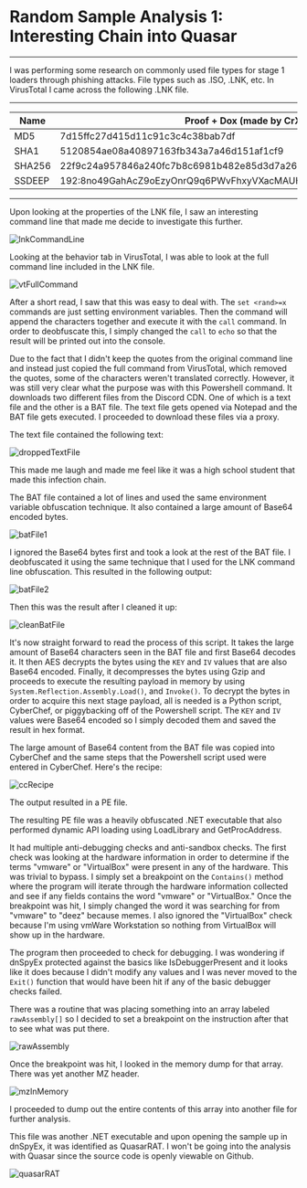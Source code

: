 # Random Sample Analysis 1: Interesting Chain into Quasar
---
I was performing some research on commonly used file types for stage 1 loaders through phishing attacks. File types such as .ISO, .LNK, etc. In VirusTotal I came across the following .LNK file. 

---

| Name   | Proof + Dox (made by CrXpWalter.lnk                                         |
|--------|-----------------------------------------------------------------------------|
| MD5    | 7d15ffc27d415d11c91c3c4c38bab7df                                            |
| SHA1   | 5120854ae08a40897163fb343a7a46d151af1cf9                                    |
| SHA256 | 22f9c24a957846a240fc7b8c6981b482e85d3d7a26c7dbed526ec87981b771bd            |
| SSDEEP | 192:8no49GahAcZ9oEzyOnrQ9q6PWvFhxyVXacMAUH3lb2ikGmlql:ao+GahhByYeP+FhOqVbKG |

---

Upon looking at the properties of the LNK file, I saw an interesting command line that made me decide to investigate this further. 

![lnkCommandLine](Pictures/lnkCommandLine.png)

Looking at the behavior tab in VirusTotal, I was able to look at the full command line included in the LNK file. 

![vtFullCommand](Pictures/vtFullCommand.png)

After a short read, I saw that this was easy to deal with. The `set <rand>=x` commands are just setting environment variables. Then the command will append the characters together and execute it with the `call` command. In order to deobfuscate this, I simply changed the `call` to `echo` so that the result will be printed out into the console.

Due to the fact that I didn't keep the quotes from the original command line and instead just copied the full command from VirusTotal, which removed the quotes, some of the characters weren't translated correctly. However, it was still very clear what the purpose was with this Powershell command. It downloads two different files from the Discord CDN. One of which is a text file and the other is a BAT file. The text file gets opened via Notepad and the BAT file gets executed. I proceeded to download these files via a proxy. 

The text file contained the following text:

![droppedTextFile](Pictures/droppedTextFile.png)

This made me laugh and made me feel like it was a high school student that made this infection chain.

The BAT file contained a lot of lines and used the same environment variable obfuscation technique. It also contained a large amount of Base64 encoded bytes. 

![batFile1](Pictures/batFile1.png)

I ignored the Base64 bytes first and took a look at the rest of the BAT file. I deobfuscated it using the same technique that I used for the LNK command line obfuscation. This resulted in the following output: 

![batFile2](Pictures/batFile2.png)

Then this was the result after I cleaned it up:

![cleanBatFile](Pictures/cleanBatFile.png)

It's now straight forward to read the process of this script. It takes the large amount of Base64 characters seen in the BAT file and first Base64 decodes it. It then AES decrypts the bytes using the `KEY` and `IV` values that are also Base64 encoded. Finally, it decompresses the bytes using Gzip and proceeds to execute the resulting payload in memory by using `System.Reflection.Assembly.Load()`, and `Invoke()`. To decrypt the bytes in order to acquire this next stage payload, all is needed is a Python script, CyberChef, or piggybacking off of the Powershell script. The `KEY` and `IV` values were Base64 encoded so I simply decoded them and saved the result in hex format.

The large amount of Base64 content from the BAT file was copied into CyberChef and the same steps that the Powershell script used were entered in CyberChef. Here's the recipe:

![ccRecipe](Pictures/ccRecipe.png)

The output resulted in a PE file. 

The resulting PE file was a heavily obfuscated .NET executable that also performed dynamic API loading using LoadLibrary and GetProcAddress. 

It had multiple anti-debugging checks and anti-sandbox checks. The first check was looking at the hardware information in order to determine if the terms "vmware" or "VirtualBox" were present in any of the hardware. This was trivial to bypass. I simply set a breakpoint on the `Contains()` method where the program will iterate through the hardware information collected and see if any fields contains the word "vmware" or "VirtualBox." Once the breakpoint was hit, I simply changed the word it was searching for from "vmware" to "deez" because memes. I also ignored the "VirtualBox" check because I'm using vmWare Workstation so nothing from VirtualBox will show up in the hardware. 

The program then proceeded to check for debugging. I was wondering if dnSpyEx protected against the basics like IsDebuggerPresent and it looks like it does because I didn't modify any values and I was never moved to the `Exit()` function that would have been hit if any of the basic debugger checks failed. 

There was a routine that was placing something into an array labeled `rawAssembly[]` so I decided to set a breakpoint on the instruction after that to see what was put there. 

![rawAssembly](Pictures/rawAssembly.png)

Once the breakpoint was hit, I looked in the memory dump for that array. There was yet another MZ header. 

![mzInMemory](Pictures/mzInMemory.png)

I proceeded to dump out the entire contents of this array into another file for further analysis.

This file was another .NET executable and upon opening the sample up in dnSpyEx, it was identified as QuasarRAT. I won't be going into the analysis with Quasar since the source code is openly viewable on Github.

![quasarRAT](Pictures/quasarRAT.png)
